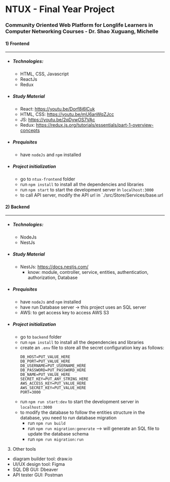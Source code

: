 # NTUX - Final Year Project
### Community Oriented Web Platform for Longlife Learners in Computer Networking Courses - Dr. Shao Xuguang, Michelle

#### 1) Frontend
---

- ##### **Technologies**: 
    - HTML, CSS, Javascript
    - ReactJs
    - Redux

- ##### **Study Material**
    - React: https://youtu.be/Dorf8i6lCuk
    - HTML, CSS: https://youtu.be/mU6anWqZJcc
    - JS: https://youtu.be/2qDywOS7VAc
    - Redux: https://redux.js.org/tutorials/essentials/part-1-overview-concepts

- ##### **Prequisites**
    - have `nodeJs` and `npm` installed

- ##### **Project initialization**
    - go to `ntux-frontend` folder
    - run `npm install` to install all the dependencies and libraries
    - run `npm start` to start the development server in `localhost:3000`
    - to call API server, modify the API url in `./src/Store/Services/base.url


#### 2) Backend
---
- ##### **Technologies**: 
    - NodeJs
    - NestJs

- ##### **Study Material**
    - NestJs: https://docs.nestjs.com/
        - know: module, controller, service, entities, authentication, authorization, Database

- ##### **Prequisites**
    - have `nodeJs` and `npm` installed
    - have run Database server -> this project uses an SQL server
    - AWS: to get access key to access AWS S3

- ##### **Project initialization**
    - go to `backend` folder
    - run `npm install` to install all the dependencies and libraries
    - create an `.env` file to store all the secret configuration key as follows:
        ```
        DB_HOST=PUT_VALUE_HERE
        DB_PORT=PUT_VALUE_HERE
        DB_USERNAME=PUT_USERNAME_HERE
        DB_PASSWORD=PUT_PASSWORD_HERE
        DB_NAME=PUT_VALUE_HERE
        SECRET_KEY=PUT_ANY_STRING_HERE
        AWS_ACCESS_KEY=PUT_VALUE_HERE
        AWS_SECRET_KEY=PUT_VALUE_HERE
        PORT=3000
        ```
    - run `npm run start:dev` to start the development server in `localhost:3000`
    - to modify the database to follow the entities structure in the database, you need to run database migration
        - run `npm run build`
        - run `npm run migration:generate` --> will generate an SQL file to update the database schema
        - run `npm run migration:run`
    
    
 3) Other tools
 - diagram builder tool: draw.io
 - UI/UX design tool: Figma
 - SQL DB GUI: Dbeaver
 - API tester GUI: Postman
    
    
    
    
    
    
    
